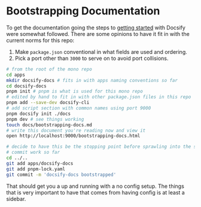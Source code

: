 # Bootstrapping Documentation

To get the documentation going the steps to
[getting started](https://docsify.js.org/#/quickstart) with Docsify were
somewhat followed. There are some opinions to have it fit in with the current
norms for this repo:

1. Make `package.json` conventional in what fields are used and ordering.
2. Pick a port other than `3000` to serve on to avoid port collisions.

```zsh
# from the root of the mono repo
cd apps
mkdir docsify-docs # fits in with apps naming conventions so far
cd docsify-docs
pnpm init # pnpm is what is used for this mono repo
# edited by hand to fit in with other package.json files in this repo
pnpm add --save-dev docsify-cli
# add script section with common names using port 9000
pnpm docsify init ./docs
pnpm dev # see things working
touch docs/bootstrapping-docs.md
# write this document you're reading now and view it
open http://localhost:9000/bootstrapping-docs.html

# decide to have this be the stopping point before sprawling into the sidebar
# commit work so far
cd ../..
git add apps/docsify-docs
git add pnpm-lock.yaml
git commit -m 'docsify-docs bootstrapped'
```

That should get you a up and running with a no config setup. The things that is
very important to have that comes from having config is at least a sidebar.
